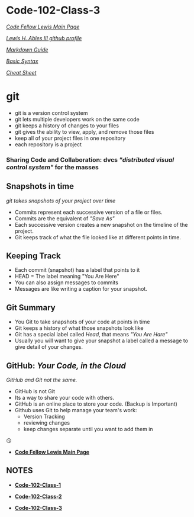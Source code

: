 # Code-102-Class-3

*[Code Fellow Lewis Main Page](https://lewable3d.github.io/Reading-Notes/)*
       
*[Lewis H. Ables III github profile](https://github.com/Lewable3d)*

*[Markdown Guide](https://www.markdownguide.org/getting-started/)*        

*[Basic Syntax](https://www.markdownguide.org/basic-syntax/)*

*[Cheat Sheet](https://github.com/ohmyzsh/ohmyzsh/wiki/Cheatsheet)*

# git 

- git is a version control system
- git lets multiple developers work on the same code
- git keeps a history of changes to your files
- git gives the ability to view, apply, and remove those files
- keep all of your project files in one repository
- each repository is a project

### Sharing Code and Collaboration: dvcs *"distributed visual control system"* for the masses

## Snapshots in time

*git takes snapshots of your project over time*

- Commits represent each successive version of a file or files.
- Commits are the equivalent of *"Save As"*
- Each successive version creates a new snapshot on the timeline of the project.
- Git keeps track of what the file looked like at different points in time.

## Keeping Track

- Each commit (snapshot) has a label that points to it
- HEAD = The label meaning "You Are Here"
- You can also assign messages to commits
- Messages are like writing a caption for your snapshot.

## Git Summary

- You Git to take snapshots of your code at points in time
- Git keeps a history of what those snapshots look like
- Git has a special label called *Head*, that means *"You Are Hare"*
- Usually you will want to give your snapshot a label called a message to give detail of your changes.

## GitHub: *Your Code, in the Cloud*

*GitHub and Git not the same.* 

- GitHub is not Git
- Its a way to share your code with others.
- GitHub is an online place to store your code. (Backup is Important)
- Github uses Git to help manage your team's work:
  - Version Tracking
  - reviewing changes
  - keep changes separate until you want to add them in 




:smirk:

- **[Code Fellow Lewis Main Page](https://lewable3d.github.io/Reading-Notes/)**

## NOTES

- **[Code-102-Class-1](https://lewable3d.github.io/Reading-Notes/Class%2001)**

- **[Code-102-Class-2](https://lewable3d.github.io/Reading-Notes/Class%2002)**

- **[Code-102-Class-3](https://lewable3d.github.io/Reading-Notes/Class%2003)**


